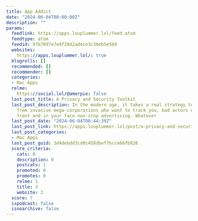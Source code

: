 ```yaml
---
title: App Addict
date: "2024-06-04T08:00:00Z"
description: ""
params:
  feedlink: https://apps.louplummer.lol/feed.atom
  feedtype: atom
  feedid: 97b7097e7e9f28d2ad4ce3c30eb5e569
  websites:
    https://apps.louplummer.lol/: true
  blogrolls: []
  recommended: []
  recommender: []
  categories:
  - Mac Apps
  relme:
    https://social.lol/@amerpie: false
  last_post_title: A Privacy and Security Toolkit
  last_post_description: In the modern age, it takes a real strategy to protect yourself
    from invasive mega-corporations who want to track you, bad actors on the malware
    front and in your face non-stop advertising. Whatever
  last_post_date: "2024-06-04T08:44:39Z"
  last_post_link: https://apps.louplummer.lol/post/a-privacy-and-security-toolkit
  last_post_categories:
  - Mac Apps
  last_post_guid: 3d4debdd3cd0c458dbef7bcce66fb826
  score_criteria:
    cats: 0
    description: 0
    postcats: 1
    promoted: 0
    promotes: 0
    relme: 1
    title: 3
    website: 2
  score: 7
  ispodcast: false
  isnoarchive: false
---
```

